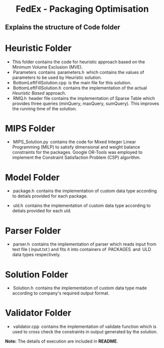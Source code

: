 <h1 align = "center"> FedEx - Packaging Optimisation </h1>

<h2> Explains the structure of Code folder </h2>

# Heuristic Folder

-   This folder contains the code for heuristic approach based on the Minimum Volume Exclusion (MVE).
-   ⁠ Parameters ⁠ contains ⁠ parameters.h ⁠ which contains the values of parameters to be used by Heuristic solution.
-   ⁠ BottomLeftFillSolution.cpp ⁠ is the main file for this solution.
-   ⁠ BottomLeftFillSolution.h ⁠ contains the implementation of the actual *Heuristic Based* approach.
-   ⁠ RMQ.h ⁠ header file contains the implementation of Sparse Table which provides three queries (minQuery, maxQuery, sumQuery). This improves the running time of the solution.

# MIPS Folder

-   ⁠ MIPS_Solution.py ⁠ contains the code for Mixed Integer Linear Programming (MILP) to satisfy dimensional and weight balance constraints for the packages. Google OR-Tools was employed to implement the Constraint Satisfaction Problem (CSP) algorithm.

# Model Folder

-   ⁠ package.h ⁠ contains the implementation of custom data type according to detials provided for each package.

-   ⁠ uld.h ⁠ contains the implementation of custom data type according to detials provided for each uld.

# Parser Folder

-   ⁠ parser.h ⁠ contains the implementation of parser which reads input from text file (⁠ input.txt ⁠) and fits it into containers of ⁠ PACKAGES ⁠ and ⁠ ULD ⁠ data types respectively.

# Solution Folder

-   ⁠ Solution.h ⁠ contains the implementation of custom data type made according to company's required output format.

# Validator Folder

-   ⁠ validator.cpp ⁠ contains the implementation of validate function which is used to cross check the constraints in output generated by the solution.

<div class="notecard note">
  <p><strong>Note:</strong> The details of execution are included in <strong>README</strong>.</p>
</div>
